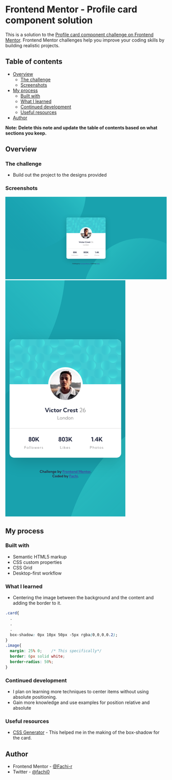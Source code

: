 # Frontend Mentor - Profile card component solution

This is a solution to the [Profile card component challenge on Frontend Mentor](https://www.frontendmentor.io/challenges/profile-card-component-cfArpWshJ). Frontend Mentor challenges help you improve your coding skills by building realistic projects. 

## Table of contents

- [Overview](#overview)
  - [The challenge](#the-challenge)
  - [Screenshots](#screenshots)
- [My process](#my-process)
  - [Built with](#built-with)
  - [What I learned](#what-i-learned)
  - [Continued development](#continued-development)
  - [Useful resources](#useful-resources)
- [Author](#author)

**Note: Delete this note and update the table of contents based on what sections you keep.**

## Overview

### The challenge

- Build out the project to the designs provided

### Screenshots

![](/screenshots/desktop.png)
![](/screenshots/mobile.png)

## My process

### Built with

- Semantic HTML5 markup
- CSS custom properties
- CSS Grid
- Desktop-first workflow

### What I learned

- Centering the image between the background and the content and adding the border to it.

```css
.card{
  .
  .
  .
  box-shadow: 0px 10px 50px -5px rgba(0,0,0,0.2);
}
.image{
  margin: 25% 0;    /* This specifically*/
  border: 6px solid white;
  border-radius: 50%;
}
```

### Continued development

- I plan on learning more techniques to center items without using absolute positioning.
- Gain more knowledge and use examples for position relative and absolute

### Useful resources

- [CSS Generator](https://cssgenerator.org/box-shadow-css-generator.html) - This helped me in the making of the box-shadow for the card.

## Author

- Frontend Mentor - [@Fachi-r](https://www.frontendmentor.io/profile/Fachi-r)
- Twitter - [@fachi0](https://www.twitter.com/fachi0)